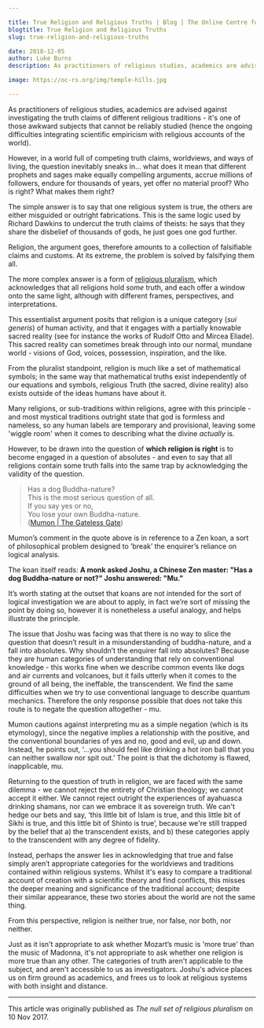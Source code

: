 ```yaml
---

title: True Religion and Religious Truths | Blog | The Online Centre for Religious Studies
blogtitle: True Religion and Religious Truths
slug: true-religion-and-religious-truths

date: 2018-12-05
author: Luke Burns
description: As practitioners of religious studies, academics are advised against investigating the truth claims of different religious traditions - it's one of those awkward subjects that cannot be reliably studied (hence the ongoing difficulties integrating scientific empiricism with religious accounts of the world). 

image: https://oc-rs.org/img/temple-hills.jpg

---
```


As practitioners of religious studies, academics are advised against investigating the truth claims of different religious traditions - it's one of those awkward subjects that cannot be reliably studied (hence the ongoing difficulties integrating scientific empiricism with religious accounts of the world). 

However, in a world full of competing truth claims, worldviews, and ways of living, the question inevitably sneaks in... what does it mean that different prophets and sages make equally compelling arguments, accrue millions of followers, endure for thousands of years, yet offer no material proof? Who is right? What makes them right?

The simple answer is to say that one religious system is true, the others are either misguided or outright fabrications. This is the same logic used by Richard Dawkins to undercut the truth claims of theists: he says that they share the disbelief of thousands of gods, he just goes one god further.

Religion, the argument goes, therefore amounts to a collection of falsifiable claims and customs. At its extreme, the problem is solved by falsifying them all.

The more complex answer is a form of <a href="https://en.wikipedia.org/wiki/Religious_pluralism">religious pluralism</a>, which acknowledges that all religions hold *some* truth, and each offer a window onto the same light, although with different frames, perspectives, and interpretations.

This essentialist argument posits that religion is a unique category (*sui generis*) of human activity, and that it engages with a partially knowable sacred reality (see for instance the works of Rudolf Otto and Mircea Eliade). This sacred reality can sometimes break through into our normal, mundane world - visions of God, voices, possession, inspiration, and the like. 

From the pluralist standpoint, religion is much like a set of mathematical symbols; in the same way that mathematical truths exist independently of our equations and symbols, religious Truth (the sacred, divine reality) also exists outside of the ideas humans have about it.

Many religions, or sub-traditions within religions, agree with this principle - and most mystical traditions outright state that god is formless and nameless, so any human labels are temporary and provisional, leaving some 'wiggle room' when it comes to describing what the divine *actually* is.

However, to be drawn into the question of **which religion is right** is to become engaged in a question of absolutes - and even to say that all religions contain some truth falls into the same trap by acknowledging the validity of the question.

>Has a dog Buddha-nature?<br>
This is the most serious question of all.<br>
If you say yes or no,<br>
You lose your own Buddha-nature.<br>
(<a href="http://www.sacred-texts.com/bud/glg/glg01.htm">Mumon | The Gateless Gate</a>)

Mumon’s comment in the quote above is in reference to a Zen koan, a sort of philosophical problem designed to ‘break’ the enquirer’s reliance on logical analysis.

The koan itself reads: **A monk asked Joshu, a Chinese Zen master: "Has a dog Buddha-nature or not?" Joshu answered: "Mu."**

It’s worth stating at the outset that koans are not intended for the sort of logical investigation we are about to apply, in fact we’re sort of missing the point by doing so, however it is nonetheless a useful analogy, and helps illustrate the principle.

The issue that Joshu was facing was that there is no way to slice the question that doesn’t result in a misunderstanding of buddha-nature, and a fall into absolutes. Why shouldn’t the enquirer fall into absolutes? Because they are human categories of understanding that rely on conventional knowledge - this works fine when we describe common events like dogs and air currents and volcanoes, but it fails utterly when it comes to the ground of all being, the ineffable, the transcendent. We find the same difficulties when we try to use conventional language to describe quantum mechanics. Therefore the only response possible that does not take this route is to negate the question altogether - mu.

Mumon cautions against interpreting mu as a simple negation (which is its etymology), since the negative implies a relationship with the positive, and the conventional boundaries of yes and no, good and evil, up and down. Instead, he points out, ‘...you should feel like drinking a hot iron ball that you can neither swallow nor spit out.’ The point is that the dichotomy is flawed, inapplicable, mu.

Returning to the question of truth in religion, we are faced with the same dilemma - we cannot reject the entirety of Christian theology; we cannot accept it either. We cannot reject outright the experiences of ayahuasca drinking shamans, nor can we embrace it as sovereign truth. We can't hedge our bets and say, ‘this little bit of Islam is true, and this little bit of Sikhi is true, and this little bit of Shinto is true’, because we're still trapped by the belief that a) the transcendent exists, and b) these categories apply to the transcendent with any degree of fidelity.

Instead, perhaps the answer lies in acknowledging that true and false simply aren’t appropriate categories for the worldviews and traditions contained within religious systems. Whilst it's easy to compare a traditional account of creation with a scientific theory and find conflicts, this misses the deeper meaning and significance of the traditional account; despite their similar appearance, these two stories about the world are not the same thing.

From this perspective, religion is neither true, nor false, nor both, nor neither.

Just as it isn't appropriate to ask whether Mozart’s music is 'more true' than the music of Madonna, it's not appropriate to ask whether one religion is more true than any other. The categories of truth aren't applicable to the subject, and aren't accessible to us as investigators. Joshu's advice places us on firm ground as academics, and frees us to look at religious systems with both insight and distance.

---

This article was originally published as *The null set of religious pluralism* on 10 Nov 2017.

